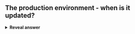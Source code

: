 ## The production environment - when is it updated?
<details>
<summary><b>Reveal answer</b></summary>
The work of multiple development teams becomes available to customers<br><br>It is updated when the business considers the time is right
</details>
